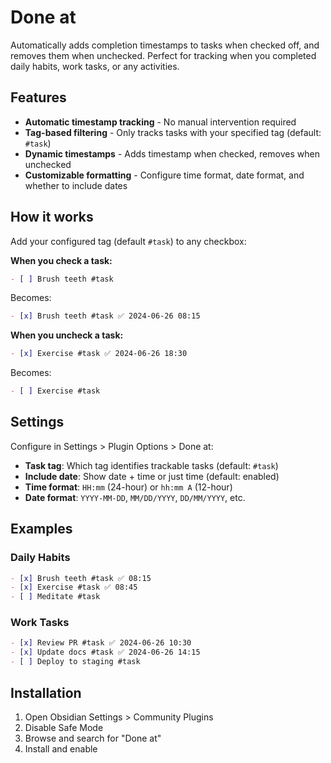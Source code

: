 # Done at

Automatically adds completion timestamps to tasks when checked off, and removes them when unchecked. Perfect for tracking when you completed daily habits, work tasks, or any activities.

## Features

- **Automatic timestamp tracking** - No manual intervention required
- **Tag-based filtering** - Only tracks tasks with your specified tag (default: `#task`)
- **Dynamic timestamps** - Adds timestamp when checked, removes when unchecked
- **Customizable formatting** - Configure time format, date format, and whether to include dates

## How it works

Add your configured tag (default `#task`) to any checkbox:

**When you check a task:**
```markdown
- [ ] Brush teeth #task
```
Becomes:
```markdown
- [x] Brush teeth #task ✅ 2024-06-26 08:15
```

**When you uncheck a task:**
```markdown
- [x] Exercise #task ✅ 2024-06-26 18:30
```
Becomes:
```markdown
- [ ] Exercise #task
```

## Settings

Configure in Settings > Plugin Options > Done at:

- **Task tag**: Which tag identifies trackable tasks (default: `#task`)
- **Include date**: Show date + time or just time (default: enabled)
- **Time format**: `HH:mm` (24-hour) or `hh:mm A` (12-hour)
- **Date format**: `YYYY-MM-DD`, `MM/DD/YYYY`, `DD/MM/YYYY`, etc.

## Examples

### Daily Habits
```markdown
- [x] Brush teeth #task ✅ 08:15
- [x] Exercise #task ✅ 08:45
- [ ] Meditate #task
```

### Work Tasks
```markdown
- [x] Review PR #task ✅ 2024-06-26 10:30
- [x] Update docs #task ✅ 2024-06-26 14:15
- [ ] Deploy to staging #task
```

## Installation

1. Open Obsidian Settings > Community Plugins
2. Disable Safe Mode
3. Browse and search for "Done at"
4. Install and enable
